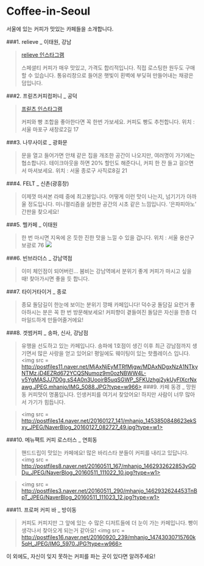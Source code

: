 # Coffee-in-Seoul
서울에 있는 커피가 맛있는 카페들을 소개합니다.


###1. relieve _ 이태원, 강남
>[relieve 인스타그램](https://www.instagram.com/relievecoffee/)
>
>스페셜티 커피가 매우 맛있고, 가격도 합리적입니다. 직접 로스팅한 원두도 구매할 수 있습니다.
>통유리창으로 들어온 햇빛이 횐벽에 부딪혀 만들어내는 채광은 덤입니다.

###2. 프릳츠커피컴퍼니 _ 공덕
>[프릳츠 인스타그램](https://www.instagram.com/fritzcoffeecompany/)
>
>커피와 빵 조합을 좋아한다면 꼭 한번 가보세요. 커피도 빵도 추천합니다.
>위치 : 서울 마포구 새창로2길 17

###3. 나무사이로 _ 광화문
>문을 열고 들어가면 안채 같은 집을 개조한 공간이 나오지만, 여러명이 가기에는 협소합니다.
>테이크아웃을 하면 20% 할인도 해준다니, 커피 한 잔 들고 걸으면서 마셔보세요.
>위치 : 서울 종로구 사직로8길 21

###4. FELT _ 신촌(광흥창)
>이제껏 마셔본 라떼 중에 최고봉입니다. 어떻게 이런 맛이 나는지, 넘기기가 아까울 정도입니다.
>미니멀리즘을 실현한 공간의 시초 같은 느낌입니다. ‘은파피아노’ 간판을 찾으세요!

###5. 헬카페 _ 이태원
>한 번 마시면 지옥에 온 듯한 진한 맛을 느낄 수 있을 겁니다. 
>위치 : 서울 용산구 보광로 76
> <img src = http://blogfiles5.naver.net/20160302_207/justlike_you_1456929520541tgJ8S_JPEG/%C0%CC%C5%C2%BF%F8%C4%AB%C6%E4_%C7%EF%C4%AB%C6%E4_%282%29.jpg>

###6. 빈브라더스 _ 강남역점
>이미 체인점이 되어버린... 붐비는 강남역에서 분위기 좋게 커피가 마시고 싶을 때!
>찾아가시면 좋을 듯 합니다.

###7. 타이거타이거 _ 종로
>종묘 돌담길이 한눈에 보이는 분위기 깡패 카페입니다! 덕수궁 돌담길 요런거 좋아하시는 분은 꼭 한 번 방문해보세요! 커피향이 곁들여진 돌담은 자신을 한층 더 마일드하게 만들어줄거에요! 

###8. 겟썸커피 _ 송파, 신사, 강남점
>유행을 선도하고 있는 카페입니다. 송파에 1호점이 생긴 이후 최근 강남점까지 생기면서 많은 사랑을 얻고 있어요! 평일에도 웨이팅이 있는 핫플레이스 입니다.
><img src = http://postfiles11.naver.net/MjAxNjEyMTRfMjgw/MDAxNDgxNzA1NTkyNTMz.jD4EZRd672YCQSNumoz9m0ozNBWW4L-v5YgMASJJ7D0g.sS4A0n3UooirB5uqSGWP_SFKUzhgj2ykUyFIXcrNxawg.JPEG.mhanjo/IMG_5088.JPG?type=w966>
###9. 카페 동경 _ 망원동
>커피맛이 명품입니다. 인생커피를 여기서 찾았어요! 하지만 사람이 너무 많아서 가기가 힘듭니다.

><img src = http://postfiles14.naver.net/20160127_141/mhanjo_1453850848623ekSxy_JPEG/NaverBlog_20160127_082727_49.jpg?type=w1>

###10. 메뉴팩트 커피 로스터스 _ 연희동
>핸드드립이 맛있는 카페에요! 많은 바리스타 분들이 커피를 내리고 있답니다.
> <img src = http://postfiles8.naver.net/20160511_167/mhanjo_1462932622853yGDDu_JPEG/NaverBlog_20160511_111022_10.jpg?type=w1>

><img src = http://postfiles3.naver.net/20160511_290/mhanjo_1462932624453TnBpT_JPEG/NaverBlog_20160511_111023_12.jpg?type=w1>


###11. 프로퍼 커피 바 _ 방이동
>커피도 커피지만 그 앞에 있는 수 많은 디저트들에 더 눈이 가는 카페입니다. 빵이 생각나서 찾아오게 되는거 같아요!
><img src = http://postfiles16.naver.net/20160920_239/mhanjo_14743030715760k5qH_JPEG/IMG_5970.JPG?type=w966>



이 외에도, 자신이 잊지 못하는 커피를 파는 곳이 있다면 알려주세요!



